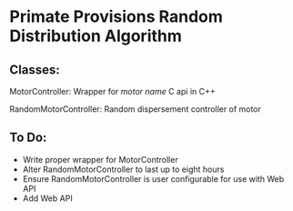 # Primate Provisions Random Distribution Algorithm

## Classes:
MotorController: Wrapper for *motor name* C api in C++

RandomMotorController: Random dispersement controller of motor

## To Do:
* Write proper wrapper for MotorController
* Alter RandomMotorController to last up to eight hours
* Ensure RandomMotorController is user configurable for use with Web API
* Add Web API


